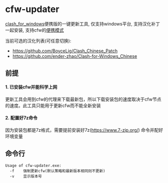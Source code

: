# cfw-updater

[clash_for_windows](https://github.com/Fndroid/clash_for_windows_pkg)便携版的一键更新工具, 仅支持windows平台, 支持汉化补丁一起安装, 支持cfw的[便携模式](https://docs.cfw.lbyczf.com/contents/7z.html)

当前可选的汉化列表(可任意切换):
- https://github.com/BoyceLig/Clash_Chinese_Patch
- https://github.com/ender-zhao/Clash-for-Windows_Chinese

## 前提
#### 1. 已安装cfw并能科学上网  
   更新工具会用到cfw的代理来下载最新包，所以下载安装包的速度取决于cfw节点的速度。此工具只能用于更新cfw而不能全新安装

#### 2. 配置好7z命令  
   因为安装包都是7z格式，需要提前安装好7z(https://www.7-zip.org/) 命令并配好环境变量

## 命令行
```
Usage of cfw-updater.exe:
  -f    强制更新cfw(默认策略和最新版本相同则不更新)
  -v    显示版本号
```
